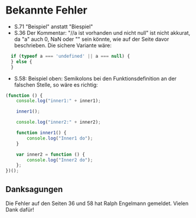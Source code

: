 Bekannte Fehler
===============

* S.71 "Beispiel" anstatt "Biespiel"
* S.36 Der Kommentar: "//a ist vorhanden und nicht null" ist nicht akkurat, da "a" auch 0, NaN oder "" sein könnte,
  wie auf der Seite davor beschrieben. Die sichere Variante wäre:
```javascript
  if (typeof a === 'undefined' || a === null) {
  } else {
  }
```
* S.58: Beispiel oben: Semikolons bei den Funktionsdefinition an der falschen Stelle, so wäre es richtig:
```javascript
(function () {
    console.log("inner1:" + inner1);

    inner1();

    console.log("inner2:" + inner2);

    function inner1() {
        console.log("Inner1 do");
    }

    var inner2 = function () {
        console.log("Inner2 do");
    };
})();
```

Danksagungen
------------

Die Fehler auf den Seiten 36 und 58 hat Ralph Engelmann gemeldet. Vielen Dank dafür!

